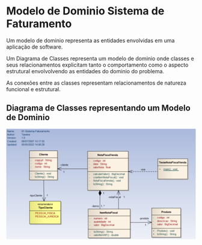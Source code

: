 # Modelo de Dominio Sistema de Faturamento  

> 
Um modelo de dominio representa as entidades envolvidas em uma aplicação de software.  
>

>
Um Diagrama de Classes representa um modelo de dominio onde classes e seus relacionamentos explicitam tanto o comportamento como o aspecto estrutural envolvolvendo as entidades do dominio do problema.   
>

> 
As conexões entre as classes representam relacionamentos de natureza funcional e estrutural. 
>
## Diagrama de Classes representando um Modelo de Dominio

![This is a alt text.](/figuras/sistema_faturamento.png "Modelo Dominio-Sistema Faturamento")

>
 
>
>
 
